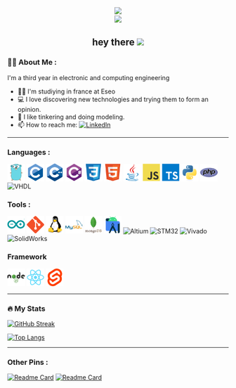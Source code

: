 <div id="header" align="center">
    <img src="https://media.giphy.com/media/ao9DUiTKH60XS/giphy.gif" width="100"/>
    <div id="badges">
        <a href="https://www.linkedin.com/in/julien-guitter-783561236/">
            <img src="https://img.shields.io/badge/LinkedIn-blue?logo=linkedin&logoColor=white&style=for-the-badge">
        </a>
    </div>
    <h2>
        hey there
        <img src="https://media.giphy.com/media/hvRJCLFzcasrR4ia7z/giphy.gif" width="30px"/>
    </h2>
</div>

### :man_technologist: About Me :

I'm a third year in electronic and computing engineering
- :man_student: I'm studiying in france at Eseo
- :computer: I love discovering new technologies and trying them to form an opinion.
- :toolbox: I like tinkering and doing modeling.
- :mailbox: How to reach me: [![LinkedIn](https://img.shields.io/badge/-Julien_Guitter-blue?logo=linkedin&logoColor=white&style=flat)](https://www.linkedin.com/in/julien-guitter-783561236/)

---

### Languages :
<p align="left">
    <img src="https://github.com/devicons/devicon/blob/master/icons/go/go-original.svg" alt="go" width="40" height="40"/>
    <img src="https://github.com/devicons/devicon/blob/master/icons/c/c-original.svg" alt="c" width="40" height="40"/>
    <img src="https://github.com/devicons/devicon/blob/master/icons/cplusplus/cplusplus-original.svg" alt="cplusplus" width="40" height="40"/>
    <img src="https://github.com/devicons/devicon/blob/master/icons/csharp/csharp-original.svg" alt="csharp" width="40" height="40"/>
    <img src="https://github.com/devicons/devicon/blob/master/icons/css3/css3-original.svg" alt="css3" width="40" height="40"/>
     <img src="https://github.com/devicons/devicon/blob/master/icons/html5/html5-original.svg" alt="html5" width="40" height="40"/>
     <img src="https://github.com/devicons/devicon/blob/master/icons/java/java-original.svg" alt="java" width="40" height="40"/>
     <img src="https://github.com/devicons/devicon/blob/master/icons/javascript/javascript-original.svg" alt="javascript" width="40" height="40"/>
     <img src="https://github.com/devicons/devicon/blob/master/icons/typescript/typescript-original.svg" alt="typescript" width="40" height="40"/>
     <img src="https://github.com/devicons/devicon/blob/master/icons/python/python-original.svg" alt="python" width="40" height="40"/>
    <img src="https://github.com/devicons/devicon/blob/master/icons/php/php-original.svg" alt="PHP" width="40" height="40"/>
    <img src="https://play-lh.googleusercontent.com/xeuSfQHt8wEb-JdcXLtReGF-KO8_Rd2UMOL0vSB6bS9qlxdAGQ0VR4mM9wVeEb76EA" alt="VHDL" width="40" height="40"/>
<p>


### Tools :
<p align="left">
    <img src="https://github.com/devicons/devicon/blob/master/icons/arduino/arduino-original.svg" alt="arduino" width="40" height="40"/>
    <img src="https://github.com/devicons/devicon/blob/master/icons/git/git-original.svg" alt="Git" width="40" height="40"/>
    <img src="https://github.com/devicons/devicon/blob/master/icons/linux/linux-original.svg" alt="linux" width="40" height="40"/>
    <img src="https://github.com/devicons/devicon/blob/master/icons/mysql/mysql-original-wordmark.svg" alt="mysql" width="40" height="40"/>
    <img src="https://github.com/devicons/devicon/blob/master/icons/mongodb/mongodb-original-wordmark.svg" alt="MongoDB" width="40" height="40"/>
    <img src="https://github.com/devicons/devicon/blob/master/icons/androidstudio/androidstudio-original.svg" alt="Android Studio" width="40" height="40"/>
    <img src="https://minesspace.fr/assets/img/logos/altium.png" alt="Altium" width="40" height="40"/>
    <img src="https://media.imgcdn.org/repo/2023/07/stm32cubemx/64ba6a1ed1bc8-stm32cubemx-Icon.webp" alt="STM32" width="40" height="40"/>
    <img src="https://lh3.googleusercontent.com/proxy/ed9VLDcsj-QKqR95cHnNdh7HvGzOf1LJECaSVqpXrrNk_IhTbAq2d3JJ-rLcs7BKPXpPsHx0ABjYRj--aUfhS_18apcf2WNFPeg" alt="Vivado" width="100" height="30"/>
    <img src="https://cdn.worldvectorlogo.com/logos/solidworks-logo-1.svg" alt="SolidWorks" width="80" height="40"/>
</p>


### Framework
<p align="left">
    <img src="https://github.com/devicons/devicon/blob/master/icons/nodejs/nodejs-original-wordmark.svg" alt="nodejs" width="40" height="40"/>
    <img src="https://github.com/devicons/devicon/blob/master/icons/react/react-original.svg" alt="React" width="40" height="40"/>
    <img src="https://github.com/devicons/devicon/blob/master/icons/svelte/svelte-original.svg" alt="Svelte" width="40" height="40"/>
</p>

---

### :fire: My Stats

[![GitHub Streak](https://streak-stats.demolab.com?user=JulienGuitter&theme=dark&date_format=M%20j%5B%2C%20Y%5D&exclude_days=Sun%2CSat)](https://git.io/streak-stats)

[![Top Langs](https://github-readme-stats.vercel.app/api/top-langs/?username=JulienGuitter&layout=donut&langs_count=6&theme=vision-friendly-dark)](https://github.com/anuraghazra/github-readme-stats)



---

### Other Pins :

[![Readme Card](https://github-readme-stats.vercel.app/api/pin/?username=matthieuEv&repo=Mini-Tram)](https://github.com/matthieuEv/Mini-Tram)    [![Readme Card](https://github-readme-stats.vercel.app/api/pin/?username=LouvAndTech&repo=ESE-Oye)](https://github.com/LouvAndTech/ESE-Oye)


